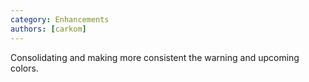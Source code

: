 ```yaml
---
category: Enhancements
authors: [carkom]
---
```

Consolidating and making more consistent the warning and upcoming colors.
